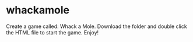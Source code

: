# whackamole
Create a game called: Whack a Mole. 
Download the folder and double click the HTML file to start the game. 
Enjoy!
